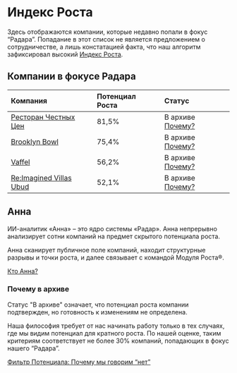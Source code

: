 # Индекс Роста 

Здесь отображаются компании, которые недавно попали в фокус “Радара”. Попадание в этот список не является предложением о сотрудничестве, а лишь констатацией факта, что наш алгоритм зафиксировал высокий [Индекс Роста](/radar/scale_index).

## Компании в фокусе Радара

| Компания | Потенциал Роста | Статус |
| :--- | :--- | :--- |
| [Ресторан Честных Цен](https://rchc.ru/) | 81,5% | В архиве [Почему?](/radar/overview#почему-в-архиве) |
| [Brooklyn Bowl](https://brooklynbowl.ru/) | 75,4% | В архиве [Почему?](/radar/overview#почему-в-архиве) |
| [Vaffel](https://vaffel.ru/) | 56,2% | В архиве [Почему?](/radar/overview#почему-в-архиве) |
| [Re:Imagined Villas Ubud](https://reimaginedvillas.com/) | 52,1% | В архиве [Почему?](/radar/overview#почему-в-архиве) |

## Анна

ИИ-аналитик «Анна» – это ядро системы «Радар». Анна непрерывно анализирует сотни компаний на предмет скрытого потенциала роста. 

Анна сканирует публичное поле компаний, находит структурные разрывы и точки роста, и далее связывает с командой Модуля Роста®.

[Кто Анна?](/radar/who-is-anna)

### Почему в архиве

Статус "В архиве" означает, что потенциал роста компании подтвержден, но готовность к изменениям не определена.

Наша философия требует от нас начинать работу только в тех случаях, где мы видим потенциал для кратного роста. По нашей оценке, таким критериям соответствует не более 30% компаний, попадающих в фокус нашего “Радара”.

[Фильтр Потенциала: Почему мы говорим “нет”](/radar/filter)
